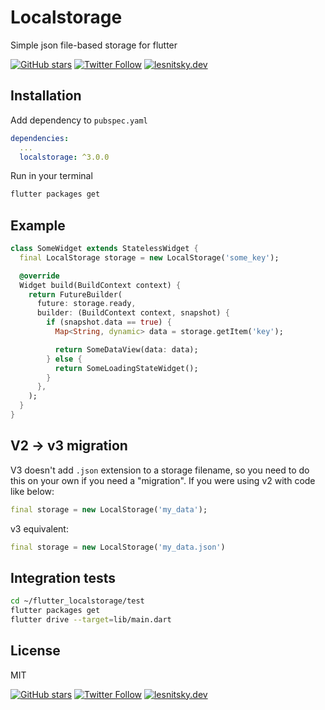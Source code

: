 # Localstorage

Simple json file-based storage for flutter

[![GitHub stars](https://img.shields.io/github/stars/lesnitsky/flutter_localstorage.svg?style=social)](https://github.com/lesnitsky/flutter_localstorage)
[![Twitter Follow](https://img.shields.io/twitter/follow/lesnitsky_a.svg?label=Follow%20me&style=social)](https://twitter.com/lesnitsky_a)
[![lesnitsky.dev](https://lesnitsky.dev/icons/shield.svg?hash=42)](https://lesnitsky.dev?utm_source=flutter_localstroage)

## Installation

Add dependency to `pubspec.yaml`

```yaml
dependencies:
  ...
  localstorage: ^3.0.0
```

Run in your terminal

```sh
flutter packages get
```

## Example

```dart
class SomeWidget extends StatelessWidget {
  final LocalStorage storage = new LocalStorage('some_key');

  @override
  Widget build(BuildContext context) {
    return FutureBuilder(
      future: storage.ready,
      builder: (BuildContext context, snapshot) {
        if (snapshot.data == true) {
          Map<String, dynamic> data = storage.getItem('key');

          return SomeDataView(data: data);
        } else {
          return SomeLoadingStateWidget();
        }
      },
    );
  }
}
```

## V2 -> v3 migration

V3 doesn't add `.json` extension to a storage filename, so you need to do this on your own if you need a "migration".
If you were using v2 with code like below:

```dart
final storage = new LocalStorage('my_data');
```

v3 equivalent:

```dart
final storage = new LocalStorage('my_data.json')
```

## Integration tests

```sh
cd ~/flutter_localstorage/test
flutter packages get
flutter drive --target=lib/main.dart
```

## License

MIT

[![GitHub stars](https://img.shields.io/github/stars/lesnitsky/flutter_localstorage.svg?style=social)](https://github.com/lesnitsky/flutter_localstorage)
[![Twitter Follow](https://img.shields.io/twitter/follow/lesnitsky_a.svg?label=Follow%20me&style=social)](https://twitter.com/lesnitsky_a)
[![lesnitsky.dev](https://lesnitsky.dev/icons/shield.svg?hash=42)](https://lesnitsky.dev?utm_source=flutter_localstroage)
